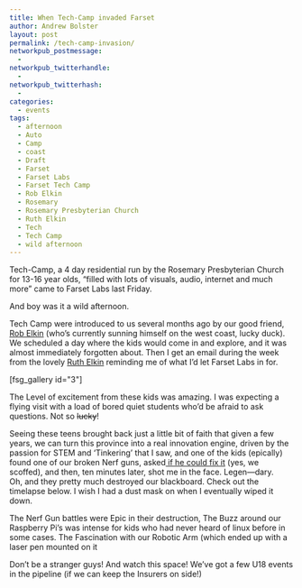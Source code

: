 ```yaml
---
title: When Tech-Camp invaded Farset
author: Andrew Bolster
layout: post
permalink: /tech-camp-invasion/
networkpub_postmessage:
  - 
networkpub_twitterhandle:
  - 
networkpub_twitterhash:
  - 
categories:
  - events
tags:
  - afternoon
  - Auto
  - Camp
  - coast
  - Draft
  - Farset
  - Farset Labs
  - Farset Tech Camp
  - Rob Elkin
  - Rosemary
  - Rosemary Presbyterian Church
  - Ruth Elkin
  - Tech
  - Tech Camp
  - wild afternoon
---
```

[<img class="alignright size-medium wp-image-607" title="TechCamp_0004 (Large)" src="http://i2.wp.com/farsetlabs.org.uk/blog/wp-content/uploads/2012/08/TechCamp_0004-Large-200x300.jpg?fit=200%2C300" alt="" data-recalc-dims="1" />][1]Tech-Camp, a 4 day residential run by the Rosemary Presbyterian Church for 13-16 year olds, &#8220;filled with lots of visuals, audio, internet and much more&#8221; came to Farset Labs last Friday.

And boy was it a wild afternoon.<!--more-->

Tech Camp were introduced to us several months ago by our good friend, [Rob Elkin][2] (who&#8217;s currently sunning himself on the west coast, lucky duck). We scheduled a day where the kids would come in and explore, and it was almost immediately forgotten about. Then I get an email during the week from the lovely [Ruth Elkin][3] reminding me of what I&#8217;d let Farset Labs in for.

[fsg_gallery id="3"]

The Level of excitement from these kids was amazing. I was expecting a flying visit with a load of bored quiet students who&#8217;d be afraid to ask questions. Not so <del>lucky</del>!

Seeing these teens brought back just a little bit of faith that given a few years, we can turn this province into a real innovation engine, driven by the passion for STEM and &#8216;Tinkering&#8217; that I saw, and one of the kids (epically) found one of our broken Nerf guns, asked[ if he could fix it][4] (yes, we scoffed), and then, ten minutes later, shot me in the face. Legen&#8212;dary.  
Oh, and they pretty much destroyed our blackboard. Check out the timelapse below. I wish I had a dust mask on when I eventually wiped it down.



The Nerf Gun battles were Epic in their destruction, The Buzz around our Raspberry Pi&#8217;s was intense for kids who had never heard of linux before in some cases. The Fascination with our Robotic Arm (which ended up with a laser pen mounted on it

Don&#8217;t be a stranger guys! And watch this space! We&#8217;ve got a few U18 events in the pipeline (if we can keep the Insurers on side!)

[<img class="alignright size-large wp-image-606" title="TechCamp_0010 (Large)" src="http://i0.wp.com/farsetlabs.org.uk/blog/wp-content/uploads/2012/08/TechCamp_0010-Large-1024x682.jpg?fit=670%2C446" alt="" data-recalc-dims="1" />][5]

&nbsp;

 [1]: http://i2.wp.com/farsetlabs.org.uk/blog/wp-content/uploads/2012/08/TechCamp_0004-Large.jpg
 [2]: https://twitter.com/robelkin "The Man, The Legend"
 [3]: https://twitter.com/ruthebabes
 [4]: http://www.flickr.com/photos/farset_labs/7780628090/in/pool-1894295@N24/lightbox/
 [5]: http://i2.wp.com/farsetlabs.org.uk/blog/wp-content/uploads/2012/08/TechCamp_0010-Large.jpg
